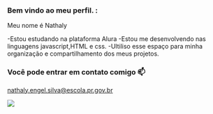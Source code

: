 ### Bem vindo ao meu perfil. :

Meu nome é Nathaly

-Estou estudando na plataforma Alura
-Estou me desenvolvendo nas linguagens javascript,HTML e css.
-Ultiliso esse espaço para minha organização e compartilhamento dos meus projetos.

### Você pode entrar em contato comigo 📫
nathaly.engel.silva@escola.pr.gov.br


![](https://media.tenor.com/0ZGvPoBjMZkAAAAd/pigs-cute.gif)
